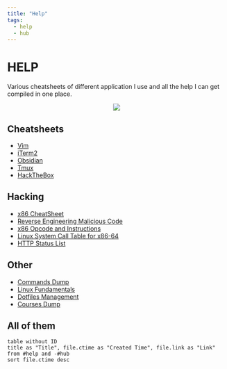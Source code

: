 ```yaml
---
title: "Help"
tags:
  - help
  - hub
---
```


# HELP

Various cheatsheets of different application I use and all the help I can get compiled in one place.

<center><img src="https://c.tenor.com/_h_1fcwEkHYAAAAC/studying-windy.gif"></center>

## Cheatsheets
- [Vim](notes/vim-cheatsheet.md)
- [iTerm2](notes/iterm2-cheatsheet.md)
- [Obsidian](notes/obsidian-cheatsheet.md)
- [Tmux](notes/tmux-cheatsheet.md)
- [HackTheBox](notes/hackthebox-cheatsheets.md)

## Hacking
- [x86 CheatSheet](https://trailofbits.github.io/ctf/vulnerabilities/references/X86_Win32_Reverse_Engineering_Cheat_Sheet.pdf)
- [Reverse Engineering Malicious Code](https://zeltser.com/media/docs/reverse-engineering-malicious-code-tips.pdf)
- [x86 Opcode and Instructions](http://ref.x86asm.net/coder64.html#x02)
- [Linux System Call Table for x86-64](https://blog.rchapman.org/posts/Linux_System_Call_Table_for_x86_64/)
- [HTTP Status List](https://en.wikipedia.org/wiki/List_of_HTTP_status_codes#3xx_redirection)

## Other
- [Commands Dump](notes/useful-commands-dump.md)
- [Linux Fundamentals](notes/linux-fundamentals.md)
- [Dotfiles Management](notes/dotfile-management.md)
- [Courses Dump](notes/courses-dump.md)

## All of them
```dataview
table without ID
title as "Title", file.ctime as "Created Time", file.link as "Link"
from #help and -#hub
sort file.ctime desc
```